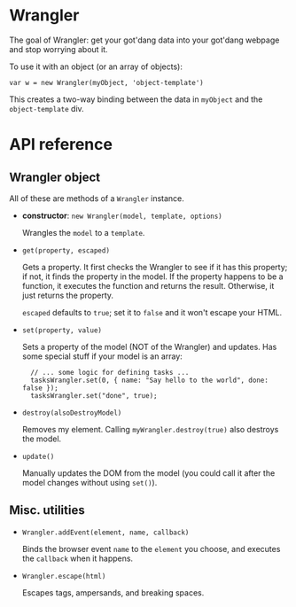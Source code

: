 Wrangler
========

The goal of Wrangler: get your got'dang data into your got'dang webpage and stop worrying about it.

To use it with an object (or an array of objects):

    var w = new Wrangler(myObject, 'object-template')

This creates a two-way binding between the data in `myObject` and the `object-template` div.

API reference
=============

Wrangler object
---------------

All of these are methods of a `Wrangler` instance.

* **constructor**: `new Wrangler(model, template, options)`

  Wrangles the `model` to a `template`.

* `get(property, escaped)`

  Gets a property. It first checks the Wrangler to see if it has this property; if not, it finds the property in the model. If the property happens to be a function, it executes the function and returns the result. Otherwise, it just returns the property.

  `escaped` defaults to `true`; set it to `false` and it won't escape your HTML.

* `set(property, value)`

  Sets a property of the model (NOT of the Wrangler) and updates. Has some special stuff if your model is an array:

        // ... some logic for defining tasks ...
        tasksWrangler.set(0, { name: "Say hello to the world", done: false });
        tasksWrangler.set("done", true);

* `destroy(alsoDestroyModel)`

  Removes my element. Calling `myWrangler.destroy(true)` also destroys the model.

* `update()`

  Manually updates the DOM from the model (you could call it after the model changes without using `set()`).

Misc. utilities
---------------

* `Wrangler.addEvent(element, name, callback)`

  Binds the browser event `name` to the `element` you choose, and executes the `callback` when it happens.

* `Wrangler.escape(html)`

  Escapes tags, ampersands, and breaking spaces.
